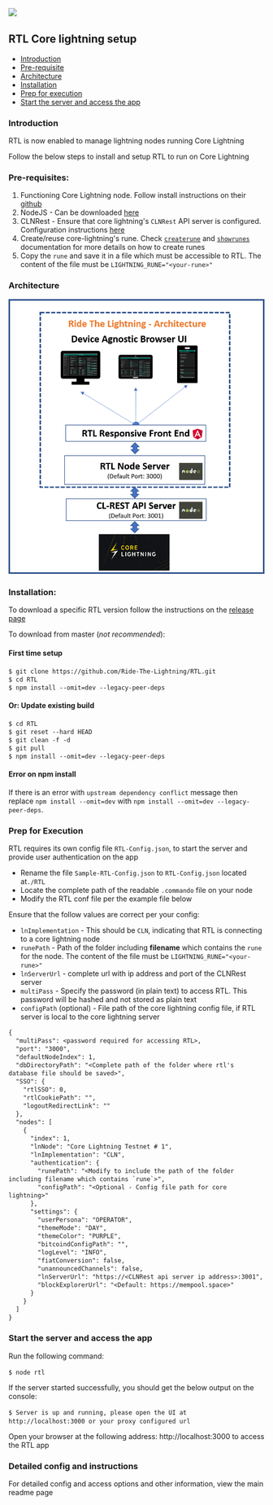 ![](../screenshots/RTL-CLN-Arch-3.png)

## RTL Core lightning setup

* [Introduction](#intro)
* [Pre-requisite](#prereq)
* [Architecture](#arch)
* [Installation](#install)
* [Prep for execution](#prep)
* [Start the server and access the app](#start)

### <a name="intro"></a>Introduction
RTL is now enabled to manage lightning nodes running Core Lightning

Follow the below steps to install and setup RTL to run on Core Lightning

### <a name="prereq"></a>Pre-requisites:
1. Functioning Core Lightning node. Follow install instructions on their [github](https://github.com/ElementsProject/lightning)
2. NodeJS - Can be downloaded [here](https://nodejs.org/en/download)
3. CLNRest - Ensure that core lightning's `CLNRest` API server is configured. Configuration instructions [here](https://docs.corelightning.org/docs/rest#configuration)
4. Create/reuse core-lightning's rune. Check [`createrune`](https://docs.corelightning.org/reference/lightning-createrune) and [`showrunes`](https://docs.corelightning.org/reference/lightning-showrunes) documentation for more details on how to create runes
4. Copy the `rune` and save it in a file which must be accessible to RTL. The content of the file must be `LIGHTNING_RUNE="<your-rune>"`

### <a name="arch"></a>Architecture
![](../screenshots/RTL-CLN-Arch-2.png)

### <a name="install"></a>Installation:
To download a specific RTL version follow the instructions on the [release page](https://github.com/Ride-The-Lightning/RTL/releases)

To download from master (*not recommended*):

#### First time setup
```
$ git clone https://github.com/Ride-The-Lightning/RTL.git
$ cd RTL
$ npm install --omit=dev --legacy-peer-deps
```

#### Or: Update existing build
```
$ cd RTL
$ git reset --hard HEAD
$ git clean -f -d
$ git pull
$ npm install --omit=dev --legacy-peer-deps
```

#### Error on npm install
If there is an error with `upstream dependency conflict` message then replace `npm install --omit=dev` with `npm install --omit=dev --legacy-peer-deps`.

### <a name="prep"></a>Prep for Execution
RTL requires its own config file `RTL-Config.json`, to start the server and provide user authentication on the app
* Rename the file `Sample-RTL-Config.json` to `RTL-Config.json` located at`./RTL`
* Locate the complete path of the readable `.commando` file on your node
* Modify the RTL conf file per the example file below

Ensure that the follow values are correct per your config:
* `lnImplementation` - This should be `CLN`, indicating that RTL is connecting to a core lightning node
* `runePath` - Path of the folder including **filename** which contains the `rune` for the node. The content of the file must be `LIGHTNING_RUNE="<your-rune>"`
* `lnServerUrl` - complete url with ip address and port of the CLNRest server
* `multiPass` - Specify the password (in plain text) to access RTL. This password will be hashed and not stored as plain text
* `configPath` (optional) - File path of the core lightning config file, if RTL server is local to the core lightning server

```
{
  "multiPass": <password required for accessing RTL>,
  "port": "3000",
  "defaultNodeIndex": 1,
  "dbDirectoryPath": "<Complete path of the folder where rtl's database file should be saved>",
  "SSO": {
    "rtlSSO": 0,
    "rtlCookiePath": "",
    "logoutRedirectLink": ""
  },
  "nodes": [
    {
      "index": 1,
      "lnNode": "Core Lightning Testnet # 1",
      "lnImplementation": "CLN",
      "authentication": {
        "runePath": "<Modify to include the path of the folder including filename which contains `rune`>",
        "configPath": "<Optional - Config file path for core lightning>"
      },
      "settings": {
        "userPersona": "OPERATOR",
        "themeMode": "DAY",
        "themeColor": "PURPLE",
        "bitcoindConfigPath": "",
        "logLevel": "INFO",
        "fiatConversion": false,
        "unannouncedChannels": false,
        "lnServerUrl": "https://<CLNRest api server ip address>:3001",
        "blockExplorerUrl": "<Default: https://mempool.space>"
      }
    }
  ]
}
```
### <a name="start"></a>Start the server and access the app
Run the following command:

`$ node rtl`

If the server started successfully, you should get the below output on the console:

`$ Server is up and running, please open the UI at http://localhost:3000 or your proxy configured url`

Open your browser at the following address: http://localhost:3000 to access the RTL app

### Detailed config and instructions
For detailed config and access options and other information, view the main readme page
